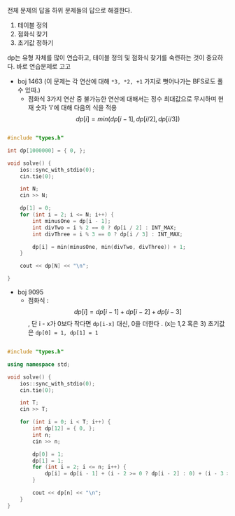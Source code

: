 
전체 문제의 답을 하위 문제들의 답으로 해결한다.

1. 테이블 정의
2. 점화식 찾기
3. 초기값 정하기

dp는 유형 자체를 많이 연습하고, 테이블 정의 및 점화식 찾기를 숙련하는 것이 중요하다.
바로 연습문제로 고고

- boj 1463 (이 문제는 각 연산에 대해 `*3, *2, +1` 가지로 뻣어나가는 BFS로도 풀 수 있따.)
	- 점화식
		3가지 연산 중 불가능한 연산에 대해서는 정수 최대값으로 무시하며 현재 숫자 'i'에 대해 다음의 식을 적용
		$$dp[i] = min(dp[i-1], dp[i/2], dp[i/3])$$
```cpp

#include "types.h"

int dp[1000000] = { 0, };

void solve() {
	ios::sync_with_stdio(0);
	cin.tie(0);

	int N;
	cin >> N;

	dp[1] = 0;
	for (int i = 2; i <= N; i++) {
		int minusOne = dp[i - 1];
		int divTwo = i % 2 == 0 ? dp[i / 2] : INT_MAX;
		int divThree = i % 3 == 0 ? dp[i / 3] : INT_MAX;

		dp[i] = min(minusOne, min(divTwo, divThree)) + 1;
	}

	cout << dp[N] << "\n";

}
```



- boj 9095
	- 점화식 :
		$$dp[i] = dp[i-1] + dp[i-2] + dp[i-3]$$
		, 단 i - x가 0보다 작다면 `dp[i-x]` 대신, 0을 더한다 . (x는 1,2 혹은 3)
		초기값은 `dp[0] = 1, dp[1] = 1`
```cpp

#include "types.h"

using namespace std;

void solve() {
	ios::sync_with_stdio(0);
	cin.tie(0);

	int T;
	cin >> T;

	for (int i = 0; i < T; i++) {
		int dp[12] = { 0, };
		int n;
		cin >> n;

		dp[0] = 1;
		dp[1] = 1;
		for (int i = 2; i <= n; i++) {
			dp[i] = dp[i - 1] + (i - 2 >= 0 ? dp[i - 2] : 0) + (i - 3 >= 0 ? dp[i - 3] : 0);
		}

		cout << dp[n] << "\n";
	}
}
```